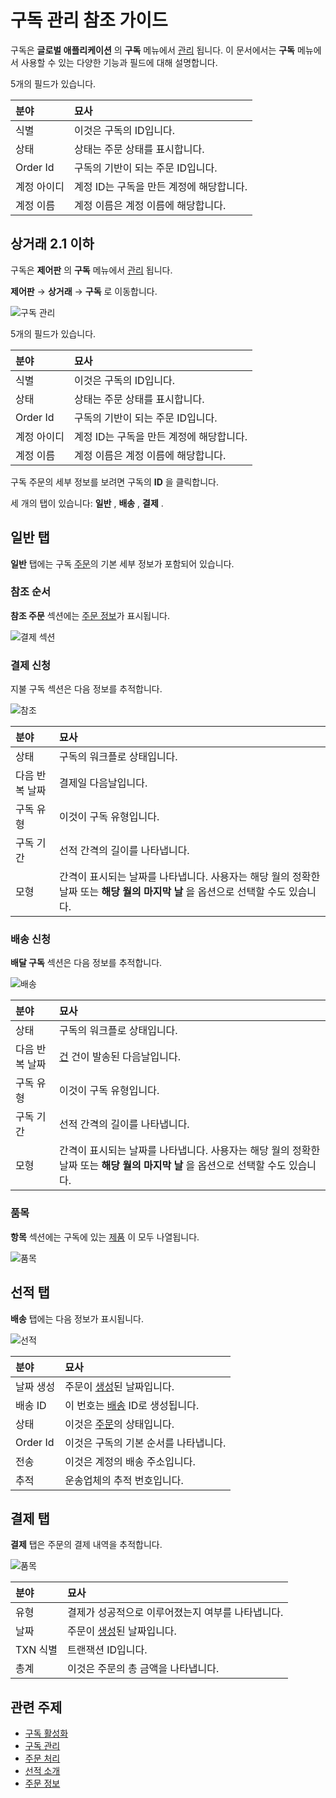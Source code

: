 # 구독 관리 참조 가이드

구독은 **글로벌 애플리케이션** 의 **구독** 메뉴에서 [관리](./managing-subscriptions.md) 됩니다. 이 문서에서는 **구독** 메뉴에서 사용할 수 있는 다양한 기능과 필드에 대해 설명합니다.

5개의 필드가 있습니다.

| 분야       | 묘사                       |
|:-------- |:------------------------ |
| 식별       | 이것은 구독의 ID입니다.           |
| 상태       | 상태는 주문 상태를 표시합니다.        |
| Order Id | 구독의 기반이 되는 주문 ID입니다.     |
| 계정 아이디   | 계정 ID는 구독을 만든 계정에 해당합니다. |
| 계정 이름    | 계정 이름은 계정 이름에 해당합니다.     |

## 상거래 2.1 이하

구독은 **제어판** 의 **구독** 메뉴에서 [관리](./managing-subscriptions.md) 됩니다.

**제어판** &rarr; **상거래** &rarr; **구독** 로 이동합니다.

![구독 관리](./subscription-administration-reference-guide/images/01.png)

5개의 필드가 있습니다.

| 분야       | 묘사                       |
|:-------- |:------------------------ |
| 식별       | 이것은 구독의 ID입니다.           |
| 상태       | 상태는 주문 상태를 표시합니다.        |
| Order Id | 구독의 기반이 되는 주문 ID입니다.     |
| 계정 아이디   | 계정 ID는 구독을 만든 계정에 해당합니다. |
| 계정 이름    | 계정 이름은 계정 이름에 해당합니다.     |

구독 주문의 세부 정보를 보려면 구독의 **ID** 을 클릭합니다.

<!--Need to finish this for Commerce 3.0; blocked by https://issues.liferay.com/browse/COMMERCE-4813 -->

세 개의 탭이 있습니다: **일반** , **배송** , **결제** .

## 일반 탭

**일반** 탭에는 구독 [주문](../orders/processing-an-order.md)의 기본 세부 정보가 포함되어 있습니다.

### 참조 순서

**참조 주문** 섹션에는 [주문 정보](../orders/order-information.md)가 표시됩니다.

![결제 섹션](./subscription-administration-reference-guide/images/02.png)

### 결제 신청

지불 구독 섹션은 다음 정보를 추적합니다.

![참조](./subscription-administration-reference-guide/images/03.png)

| 분야       | 묘사                                                                         |
|:-------- |:-------------------------------------------------------------------------- |
| 상태       | 구독의 워크플로 상태입니다.                                                            |
| 다음 반복 날짜 | 결제일 다음날입니다.                                                                |
| 구독 유형    | 이것이 구독 유형입니다.                                                              |
| 구독 기간    | 선적 간격의 길이를 나타냅니다.                                                          |
| 모형       | 간격이 표시되는 날짜를 나타냅니다. 사용자는 해당 월의 정확한 날짜 또는 **해당 월의 마지막 날** 을 옵션으로 선택할 수도 있습니다. |

### 배송 신청

**배달 구독** 섹션은 다음 정보를 추적합니다.

![배송](./subscription-administration-reference-guide/images/04.png)

| 분야       | 묘사                                                                         |
|:-------- |:-------------------------------------------------------------------------- |
| 상태       | 구독의 워크플로 상태입니다.                                                            |
| 다음 반복 날짜 | [건](../shipments/introduction-to-shipments.md) 건이 발송된 다음날입니다.              |
| 구독 유형    | 이것이 구독 유형입니다.                                                              |
| 구독 기간    | 선적 간격의 길이를 나타냅니다.                                                          |
| 모형       | 간격이 표시되는 날짜를 나타냅니다. 사용자는 해당 월의 정확한 날짜 또는 **해당 월의 마지막 날** 을 옵션으로 선택할 수도 있습니다. |

### 품목

**항목** 섹션에는 구독에 있는 [제품](../../product-management/creating-and-managing-products/products/products-overview.md) 이 모두 나열됩니다.

![품목](./subscription-administration-reference-guide/images/05.png)

## 선적 탭

**배송** 탭에는 다음 정보가 표시됩니다.

![선적](./subscription-administration-reference-guide/images/06.png)

| 분야       | 묘사                                                               |
|:-------- |:---------------------------------------------------------------- |
| 날짜 생성    | 주문이 [생성](../orders/processing-an-order.md)된 날짜입니다.               |
| 배송 ID    | 이 번호는 [배송](../shipments/introduction-to-shipments.md) ID로 생성됩니다. |
| 상태       | 이것은 [주문](../orders/orders-menu-reference-guide.md)의 상태입니다.       |
| Order Id | 이것은 구독의 기본 순서를 나타냅니다.                                            |
| 전송       | 이것은 계정의 배송 주소입니다.                                                |
| 추적       | 운송업체의 추적 번호입니다.                                                  |

## 결제 탭

**결제** 탭은 주문의 결제 내역을 추적합니다.

![품목](./subscription-administration-reference-guide/images/07.png)

| 분야     | 묘사                                                 |
|:------ |:-------------------------------------------------- |
| 유형     | 결제가 성공적으로 이루어졌는지 여부를 나타냅니다.                        |
| 날짜     | 주문이 [생성](../orders/processing-an-order.md)된 날짜입니다. |
| TXN 식별 | 트랜잭션 ID입니다.                                        |
| 총계     | 이것은 주문의 총 금액을 나타냅니다.                               |

## 관련 주제

* [구독 활성화](../../product-management/creating-and-managing-products/products/enabling-subscriptions-for-a-product.md)
* [구독 관리](./managing-subscriptions.md)
* [주문 처리](../orders/processing-an-order.md)
* [선적 소개](../shipments/introduction-to-shipments.md)
* [주문 정보](../orders/order-information.md)

